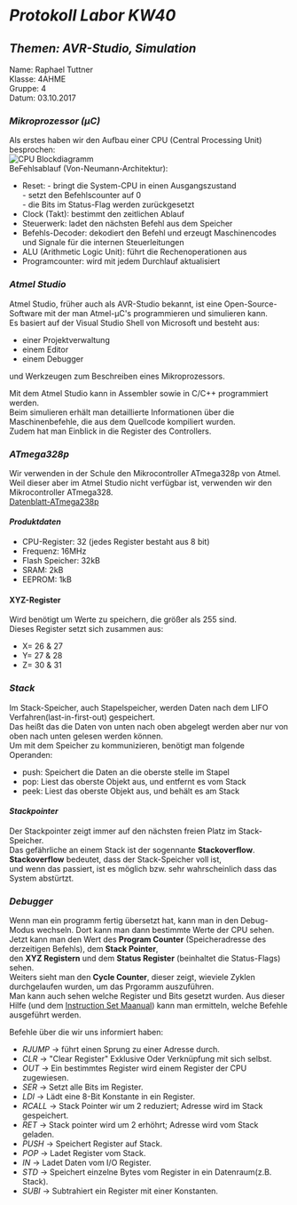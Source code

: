 
# *Protokoll Labor KW40*
## *Themen: AVR-Studio, Simulation*

Name: Raphael Tuttner    
Klasse: 4AHME    
Gruppe: 4  
Datum: 03.10.2017

### *Mikroprozessor (µC)*  
Als erstes haben wir den Aufbau einer CPU (Central Processing Unit) besprochen:  
![CPU Blockdiagramm](https://github.com/HTLMechatronics/m14-la1-sx/blob/tutram12/tutram12/Download.svg)  
BeFehlsablauf (Von-Neumann-Architektur):  
* Reset:                       - bringt die System-CPU in einen Ausgangszustand  
                               - setzt den Befehlscounter auf 0  
                               - die Bits im Status-Flag werden zurückgesetzt  
* Clock (Takt):                bestimmt den zeitlichen Ablauf  
* Steuerwerk:                  ladet den nächsten Befehl aus dem Speicher  
* Befehls-Decoder:             dekodiert den Befehl und erzeugt Maschinencodes und Signale für die internen Steuerleitungen  
* ALU (Arithmetic Logic Unit): führt die Rechenoperationen aus  
* Programcounter:              wird mit jedem Durchlauf aktualisiert

### *Atmel Studio*  
Atmel Studio, früher auch als AVR-Studio bekannt, ist eine Open-Source-Software mit der man Atmel-µC's programmieren und simulieren kann.  
Es basiert auf der Visual Studio Shell von Microsoft und besteht aus:
* einer Projektverwaltung  
* einem Editor  
* einem Debugger  
  
und Werkzeugen zum Beschreiben eines Mikroprozessors.  
  
Mit dem Atmel Studio kann in Assembler sowie in C/C++ programmiert werden.  
Beim simulieren erhält man detaillierte Informationen über die Maschinenbefehle, die aus dem Quellcode kompiliert wurden.  
Zudem hat man Einblick in die Register des Controllers.  
  
### *ATmega328p*  
Wir verwenden in der Schule den Mikrocontroller ATmega328p von Atmel.  
Weil dieser aber im Atmel Studio nicht verfügbar ist, verwenden wir den Mikrocontroller ATmega328.  
[Datenblatt-ATmega238p](http://www.atmel.com/Images/Atmel-42735-8-bit-AVR-Microcontroller-ATmega328-328P_Datasheet.pdf)  
#### *Produktdaten*  
* CPU-Register: 32 (jedes Register bestaht aus 8 bit)  
* Frequenz: 16MHz   
* Flash Speicher: 32kB 
* SRAM: 2kB   
* EEPROM: 1kB  

#### **XYZ-Register** 
Wird benötigt um Werte zu speichern, die größer als 255 sind.  
Dieses Register setzt sich zusammen aus:  
* X= 26 & 27  
* Y= 27 & 28  
* Z= 30 & 31  
  
### *Stack*  
Im Stack-Speicher, auch Stapelspeicher, werden Daten nach dem LIFO Verfahren(last-in-first-out) gespeichert.  
Das heißt das die Daten von unten nach oben abgelegt werden aber nur von oben nach unten gelesen werden können.  
Um mit dem Speicher zu kommunizieren, benötigt man folgende Operanden:  
* push: Speichert die Daten an die oberste stelle im Stapel  
* pop:  Liest das oberste Objekt aus, und entfernt es vom Stack  
* peek: Liest das oberste Objekt aus, und behält es am Stack  
  
#### *Stackpointer*  
Der Stackpointer zeigt immer auf den nächsten freien Platz im Stack-Speicher.  
Das gefährliche an einem Stack ist der sogennante **Stackoverflow**.  
**Stackoverflow** bedeutet, dass der Stack-Speicher voll ist,  
und wenn das passiert, ist es möglich bzw. sehr wahrscheinlich dass das System abstürtzt.  
  
### *Debugger*  
Wenn man ein programm fertig übersetzt hat, kann man in den Debug-Modus wechseln. Dort kann man dann bestimmte Werte der CPU sehen.  
Jetzt kann man den Wert des **Program Counter** (Speicheradresse des derzeitigen Befehls), dem **Stack Pointer**,  
den **XYZ Registern** und dem **Status Register** (beinhaltet die Status-Flags) sehen.  
Weiters sieht man den **Cycle Counter**, dieser zeigt, wieviele Zyklen durchgelaufen wurden, um das Prgoramm auszuführen.  
Man kann auch sehen welche Register und Bits gesetzt wurden. Aus dieser Hilfe (und dem [Instruction Set Maanual](http://www.atmel.com/images/Atmel-0856-AVR-Instruction-Set-Manual.pdf)) kann man ermitteln, welche Befehle ausgeführt werden.  

Befehle über die wir uns informiert haben:
* *RJUMP* -> führt einen Sprung zu einer Adresse durch.  
* *CLR*   -> "Clear Register" Exklusive Oder Verknüpfung mit sich selbst.  
* *OUT*   -> Ein bestimmtes Register wird einem Register der CPU zugewiesen.    
* *SER*   -> Setzt alle Bits im Register.  
* *LDI*   -> Lädt eine 8-Bit Konstante in ein Register.  
* *RCALL* -> Stack Pointer wir um 2 reduziert; Adresse wird im Stack gespeichert.   
* *RET*   -> Stack pointer wird um 2 erhöhrt; Adresse wird vom Stack geladen.  
* *PUSH*  -> Speichert Register auf Stack.  
* *POP*   -> Ladet Register vom Stack.  
* *IN*    -> Ladet Daten vom I/O Register.  
* *STD*   -> Speichert einzelne Bytes vom Register in ein Datenraum(z.B. Stack).  
* *SUBI*  -> Subtrahiert ein Register mit einer Konstanten.  
